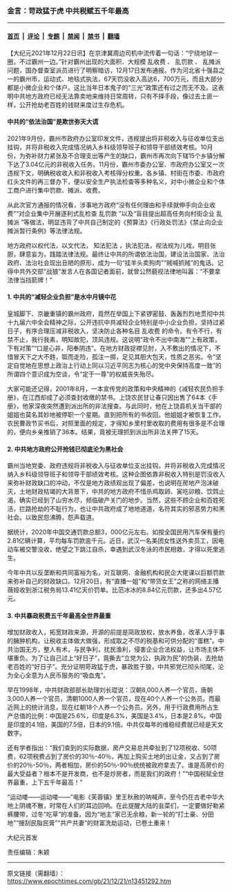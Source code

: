 ### 金言：苛政猛于虎 中共税赋五千年最高

---

#### [首页](../../../..?n13451292) &nbsp;|&nbsp; [评论](../../../../../epoch-comment?n13451292) &nbsp;|&nbsp; [专题](../../../../../epoch-special?n13451292) &nbsp;|&nbsp; [禁闻](../../../../../epoch-news?n13451292) &nbsp;|&nbsp; [禁书](../../../../../books?n13451292) &nbsp;|&nbsp; [翻墙](https://github.com/gfw-breaker/nogfw/blob/master/README.md?n13451292)


<div class="post_content" id="artbody" itemprop="articleBody">
 <!-- article content begin -->
 <p>
  【大纪元2021年12月22日讯】在京津冀周边司机中流传着一句话：“宁绕地球一圈，不过霸州一边。”针对霸州出现的大面积、大规模
  <ok href="https://www.epochtimes.com/gb/tag/%E4%B9%B1%E6%94%B6%E8%B4%B9.html">
   乱收费
  </ok>
  、
  <ok href="https://www.epochtimes.com/gb/tag/%E4%B9%B1%E7%BD%9A%E6%AC%BE.html">
   乱罚款
  </ok>
  、
  <ok href="https://www.epochtimes.com/gb/tag/%E4%B9%B1%E6%91%8A%E6%B4%BE.html">
   乱摊派
  </ok>
  问题，国办督查室派员进行了明察暗访，12月17日发布通报。作为河北省十强县之一的霸州市，运动式、地毯式执法，67天罚没收入高达6，700万元，而且大部分都是小微企业和个体户。这比当年日本鬼子的“三光”政策还有过之而无不及。这表明中共地方政府已经无法靠卖地来维持日常周转，只有不择手段，像过去土匪一样，公开抢劫老百姓的钱财来度过生存危机。
 </p>
 <h4>
  中共的“依法治国”是欺世弥天大谎
 </h4>
 <p>
  2021年9月份，霸州市政府办公室印发文件，违规提出将非税收入与征收单位支出挂钩，并将非税收入完成情况纳入乡科级领导班子和领导干部绩效考核。10月份，为弥补财力紧张及不合理支出等产生的缺口，霸州市再次向下辖15个乡镇分解下达了3.04亿元的非税收入任务。11月份，霸州市委办公室、市政府办公室又一次违规下文，明确税收收入和非税收入考核得分权重。各乡镇、村街在市委、市政府红头文件的再三督办下，便以安全生产执法检查等多种名义，对中小微企业和个体工商户进行集中罚款、摊派、收费。
 </p>
 <p>
  从此次官方通报的情况看，涉事地方政府“没有任何理由和手续就伸手向企业收费”“对企业集中开展逐利式乱检查
  <ok href="https://www.epochtimes.com/gb/tag/%E4%B9%B1%E7%BD%9A%E6%AC%BE.html">
   乱罚款
  </ok>
  ”以及“盲目提出超高任务向村街企业
  <ok href="https://www.epochtimes.com/gb/tag/%E4%B9%B1%E6%91%8A%E6%B4%BE.html">
   乱摊派
  </ok>
  ”等做法，明显违背了中共自己制定的《预算法》《行政处罚法》《禁止向企业摊派暂行条例》等法律法规。
 </p>
 <p>
  地方政府以权代法，以文代法，
  <ok href="https://www.epochtimes.com/gb/tag/%E7%9F%A5%E6%B3%95%E7%8A%AF%E6%B3%95.html">
   知法犯法
  </ok>
  ，执法犯法，视法规为儿戏，明目张胆，肆意妄为，践踏法律法规。最终让中共的所谓依法治国，建设法治国家、法治政府、法治社会现出丑陋的原形，成为一句“挂羊头卖狗肉”“贼喊抓贼”的鬼话。记得中共外交部“战狼”发言人在各国记者面前，就曾公然藐视法律地叫嚣：“不要拿法律当挡箭牌！”
 </p>
 <h4>
  1. 中共的“减轻企业负担”是水中月镜中花
 </h4>
 <p>
  皇城脚下、京畿重镇的霸州政府，竟然在举国上下紧锣密鼓、轰轰烈烈地贯彻中共十九届六中全会精神之际，公开违抗中共减轻企业特别是中小企业负担，坚持过紧日子，有序合理压减非税收入，坚决防止各种名目
  <ok href="https://www.epochtimes.com/gb/tag/%E4%B9%B1%E6%94%B6%E8%B4%B9.html">
   乱收费
  </ok>
  的命令。有令不行，有禁不止，我行我素，明知故犯，顶风违规。这说明“政令不出中南海”“上有政策，下有对策”“口是心非，阳奉阴违”。在地方财政捉襟见肘，入不敷出的情况下，不惜冒天下之大不韪，铤而走险，孤注一掷，足见其胆大包天，性质之恶劣。令“坚定自觉地在思想上政治上行动上同以习近平同志为核心的党中央保持高度一致”的所谓四个意识成为空谈，令“定于一尊”的权威丧失殆尽。
 </p>
 <p>
  大家可能还记得，2001年8月，一本宣传党的政策和中央精神的《减轻农民负担手册》，在江西却成了必须查封收缴的禁书。上饶农民甘让春只因出售了64本《手册》，他家深夜突然遭到派出所的非法搜查。与此同时，他在上饶县机关当干部的姐姐也莫名其妙地被停职一个星期。直到把所有的书收回，他姐姐才被恢复工作。农民曹政节买书后，对照里面的规定，才得知乡里村里收取的费用有很多是不合理的，便向乡亲推销了36本。结果，竟被无理抓到派出所非法关押了15天。
 </p>
 <h4>
  2. 中共地方政府公开抢钱已彻底沦为黑社会
 </h4>
 <p>
  霸州当地党委、政府违规将非税收入与征收单位支出挂钩，并将非税收入完成情况纳入乡科级领导班子和领导干部绩效考核。这种企图依靠非税收入特别是罚没收入来弥补财政缺口的冲动，不仅是地方政绩观出现了偏差，也说明在房地产泡沫破灭，土地财政枯竭的大背景下，中共的地方政府不惜杀鸡取卵、寅吃卯粮、饮鸩止渴，确实已经到了山穷水尽，频临破产关门的地步。当然，这些不顾企业和百姓死活，拦路抢劫的不耻行为，也让中共政府成了地地道道，名符其实的邪恶势力和黑社会。以致民怨沸腾，怨声载道。
 </p>
 <p>
  据统计，2020年中国交通罚款总额3，000亿元左右。如按全国民用汽车保有量约2.81亿辆计算，平均每车罚款逾千元。近日，武汉一名美团女性送外卖员工，因电动车被交警没收，绝望之下跳江自杀，幸遇到武汉冬泳的市民相救，才得以死里逃生。
 </p>
 <p>
  今年中共以反垄断和共同富裕为名，对互联网、金融机构和民企大佬课以巨额罚款来弥补自己的财政缺口。12月20日，有“直播一姐”和“带货女王”之称的网络主播薇娅收到浙江税务局13.41亿天价罚单。比范冰冰的8.84亿元罚款，还多出4.57亿元。
 </p>
 <h4>
  3. 中共暴政税费五千年最高全世界最重
 </h4>
 <p>
  增加财政收入，拓宽财政来源，开源的前提是简政放权，放水养鱼，改革人浮于事的臃肿机构，让税收主体做大做强，形成取之不尽的税基和可供分配的“蛋糕”。中共治国无方，整人有术，与民争利，扰民渔利，侵害企业合法权益，让市场主体不堪重负。为了让自己过上“好日子”，竟撕去“立党为公，执政为民”的伪装，去抢劫老百姓的“好日子”。充分证明苛政猛于虎，暴政胜于狼，中共邪党已彻头彻尾，沦为全心全意为人民币服务的“吸血鬼”。
 </p>
 <p>
  早在1998年，中共财政部部长助理刘长琨说：汉朝8,000人养一个官员，唐朝3,000人养一个官员，清朝1000人养一个官员，现在40个人养一个公务员。而最近网上的统计消息，现在红朝18个人养一个公务员。另外，用于行政费用所占生产总值的比例：中国是25.6%，印度是6.3%，美国是3.4%，日本是2.8%。中国是印度的4.1倍，美国的7.5倍，日本的9.1倍。中共仅每年的维稳经费就已经是天文数字。
 </p>
 <p>
  还有学者指出：“我们查到的实际数据，房产交易总共牵扯到了12项税收、50项费，62项税费占到了房价的30％-40％，再加上购买土地的出让金，又占到了房价的20％-50％，两者相加，房价的50％-90％统统被政府拿去了。谁是高房价的最大受益者？根本不是开发商，也不是炒房者，而是我们的政府！”“中国税赋全世界最重，上下五千年最高！”
 </p>
 <p>
  “运动喽——运动喽——”电影《芙蓉镇》里王秋赦的呐喊声，至今仍在古老中华大地上阴魂不散，时常在人们的耳边回响。在此提醒大陆的韭菜们，一定要做好勒紧裤腰带，过冬“吃草”的准备。因为“地主”家已无余粮，新一轮的“打土豪、分田地”“搜刮民脂民膏”“共产共妻”的财富洗劫运动，已卷土重来！
 </p>
 <p>
  大纪元首发
 </p>
 <p>
  责任编辑：朱颖
 </p>
 <!-- article content end -->
 <div id="below_article_ad">
 </div>
</div>


---

原文链接（需翻墙）：https://www.epochtimes.com/gb/21/12/21/n13451292.htm